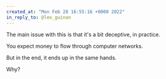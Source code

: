 ```yaml
---
created_at: "Mon Feb 28 16:55:16 +0000 2022"
in_reply_to: @leo_guinan
---
```


The main issue with this is that it's a bit deceptive, in practice.

You expect money to flow through computer networks.

But in the end, it ends up in the same hands.

Why?